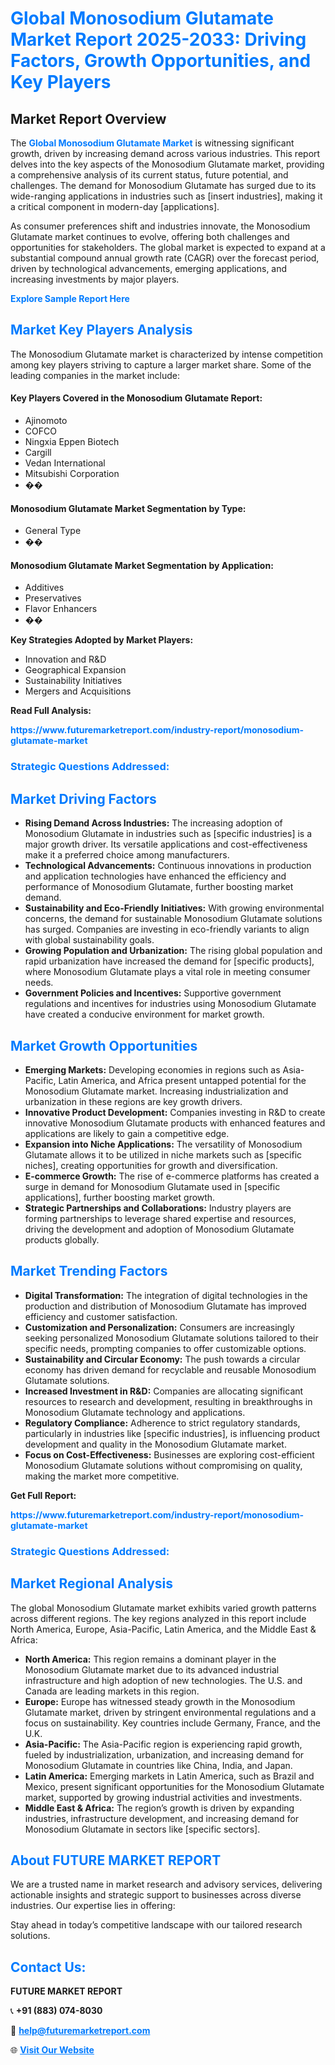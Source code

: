 <h1 style="color: #007BFF;">Global Monosodium Glutamate Market Report 2025-2033: Driving Factors, Growth Opportunities, and Key Players</h1>

<section id="overview">
<h2>Market Report Overview</h2>
<p>The <a href="https://www.futuremarketreport.com/industry-report/monosodium-glutamate-market" style="color: #007BFF; text-decoration: none;"><strong>Global Monosodium Glutamate Market</strong></a> is witnessing significant growth, driven by increasing demand across various industries. This report delves into the key aspects of the Monosodium Glutamate market, providing a comprehensive analysis of its current status, future potential, and challenges. The demand for Monosodium Glutamate has surged due to its wide-ranging applications in industries such as [insert industries], making it a critical component in modern-day [applications].</p>
<p>As consumer preferences shift and industries innovate, the Monosodium Glutamate market continues to evolve, offering both challenges and opportunities for stakeholders. The global market is expected to expand at a substantial compound annual growth rate (CAGR) over the forecast period, driven by technological advancements, emerging applications, and increasing investments by major players.</p>
</section>

<section id="overview">
<p><a href="https://www.futuremarketreport.com/request-sample/reportId=117957" style="color: #007BFF; text-decoration: none;"><strong>Explore Sample Report Here</strong></a></p>
</section>

<section id="key-players">
<h2 style="color: #007BFF;">Market Key Players Analysis</h2>
<p>The Monosodium Glutamate market is characterized by intense competition among key players striving to capture a larger market share. Some of the leading companies in the market include:</p>
<h4>Key Players Covered in the Monosodium Glutamate Report:</h4>
<ul><li>Ajinomoto</li><li>COFCO</li><li>Ningxia Eppen Biotech</li><li>Cargill</li><li>Vedan International</li><li>Mitsubishi Corporation</li><li>��</li></ul>
<h4>Monosodium Glutamate Market Segmentation by Type:</h4>
<ul><li>General Type</li><li>��</li></ul>

<h4>Monosodium Glutamate Market Segmentation by Application:</h4>
<ul><li>Additives</li><li>Preservatives</li><li>Flavor Enhancers</li><li>��</li></ul>
<p><strong>Key Strategies Adopted by Market Players:</strong></p>
<ul>
<li>Innovation and R&D</li>
<li>Geographical Expansion</li>
<li>Sustainability Initiatives</li>
<li>Mergers and Acquisitions</li>
</ul>
</section>

<section>
<p><strong>Read Full Analysis: </strong></p><a href="https://www.futuremarketreport.com/industry-report/monosodium-glutamate-market" style="color: #007BFF; text-decoration: none;"><strong>https://www.futuremarketreport.com/industry-report/monosodium-glutamate-market</strong></a>
<h3 style="color: #007BFF;">Strategic Questions Addressed:</h3>
</section>

<section id="driving-factors">
<h2 style="color: #007BFF;">Market Driving Factors</h2>
<ul>
<li><strong>Rising Demand Across Industries:</strong> The increasing adoption of Monosodium Glutamate in industries such as [specific industries] is a major growth driver. Its versatile applications and cost-effectiveness make it a preferred choice among manufacturers.</li>
<li><strong>Technological Advancements:</strong> Continuous innovations in production and application technologies have enhanced the efficiency and performance of Monosodium Glutamate, further boosting market demand.</li>
<li><strong>Sustainability and Eco-Friendly Initiatives:</strong> With growing environmental concerns, the demand for sustainable Monosodium Glutamate solutions has surged. Companies are investing in eco-friendly variants to align with global sustainability goals.</li>
<li><strong>Growing Population and Urbanization:</strong> The rising global population and rapid urbanization have increased the demand for [specific products], where Monosodium Glutamate plays a vital role in meeting consumer needs.</li>
<li><strong>Government Policies and Incentives:</strong> Supportive government regulations and incentives for industries using Monosodium Glutamate have created a conducive environment for market growth.</li>
</ul>
</section>

<section id="growth-opportunities">
<h2 style="color: #007BFF;">Market Growth Opportunities</h2>
<ul>
<li><strong>Emerging Markets:</strong> Developing economies in regions such as Asia-Pacific, Latin America, and Africa present untapped potential for the Monosodium Glutamate market. Increasing industrialization and urbanization in these regions are key growth drivers.</li>
<li><strong>Innovative Product Development:</strong> Companies investing in R&D to create innovative Monosodium Glutamate products with enhanced features and applications are likely to gain a competitive edge.</li>
<li><strong>Expansion into Niche Applications:</strong> The versatility of Monosodium Glutamate allows it to be utilized in niche markets such as [specific niches], creating opportunities for growth and diversification.</li>
<li><strong>E-commerce Growth:</strong> The rise of e-commerce platforms has created a surge in demand for Monosodium Glutamate used in [specific applications], further boosting market growth.</li>
<li><strong>Strategic Partnerships and Collaborations:</strong> Industry players are forming partnerships to leverage shared expertise and resources, driving the development and adoption of Monosodium Glutamate products globally.</li>
</ul>
</section>

<section id="trending-factors">
<h2 style="color: #007BFF;">Market Trending Factors</h2>
<ul>
<li><strong>Digital Transformation:</strong> The integration of digital technologies in the production and distribution of Monosodium Glutamate has improved efficiency and customer satisfaction.</li>
<li><strong>Customization and Personalization:</strong> Consumers are increasingly seeking personalized Monosodium Glutamate solutions tailored to their specific needs, prompting companies to offer customizable options.</li>
<li><strong>Sustainability and Circular Economy:</strong> The push towards a circular economy has driven demand for recyclable and reusable Monosodium Glutamate solutions.</li>
<li><strong>Increased Investment in R&D:</strong> Companies are allocating significant resources to research and development, resulting in breakthroughs in Monosodium Glutamate technology and applications.</li>
<li><strong>Regulatory Compliance:</strong> Adherence to strict regulatory standards, particularly in industries like [specific industries], is influencing product development and quality in the Monosodium Glutamate market.</li>
<li><strong>Focus on Cost-Effectiveness:</strong> Businesses are exploring cost-efficient Monosodium Glutamate solutions without compromising on quality, making the market more competitive.</li>
</ul>
</section>

<section>
<p><strong>Get Full Report: </strong></p><a href="https://www.futuremarketreport.com/industry-report/monosodium-glutamate-market" style="color: #007BFF; text-decoration: none;"><strong>https://www.futuremarketreport.com/industry-report/monosodium-glutamate-market</strong></a>
<h3 style="color: #007BFF;">Strategic Questions Addressed:</h3>
</section>


<section id="regional-analysis">
<h2 style="color: #007BFF;">Market Regional Analysis</h2>
<p>The global Monosodium Glutamate market exhibits varied growth patterns across different regions. The key regions analyzed in this report include North America, Europe, Asia-Pacific, Latin America, and the Middle East & Africa:</p>
<ul>
<li><strong>North America:</strong> This region remains a dominant player in the Monosodium Glutamate market due to its advanced industrial infrastructure and high adoption of new technologies. The U.S. and Canada are leading markets in this region.</li>
<li><strong>Europe:</strong> Europe has witnessed steady growth in the Monosodium Glutamate market, driven by stringent environmental regulations and a focus on sustainability. Key countries include Germany, France, and the U.K.</li>
<li><strong>Asia-Pacific:</strong> The Asia-Pacific region is experiencing rapid growth, fueled by industrialization, urbanization, and increasing demand for Monosodium Glutamate in countries like China, India, and Japan.</li>
<li><strong>Latin America:</strong> Emerging markets in Latin America, such as Brazil and Mexico, present significant opportunities for the Monosodium Glutamate market, supported by growing industrial activities and investments.</li>
<li><strong>Middle East & Africa:</strong> The region’s growth is driven by expanding industries, infrastructure development, and increasing demand for Monosodium Glutamate in sectors like [specific sectors].</li>
</ul>
</section>

<footer>
<h2 style="color: #007BFF;">About FUTURE MARKET REPORT</h2>
<p>We are a trusted name in market research and advisory services, delivering actionable insights and strategic support to businesses across diverse industries. Our expertise lies in offering:</p>

<p>Stay ahead in today’s competitive landscape with our tailored research solutions.</p>

<h2 style="color: #007BFF;">Contact Us:</h2>
<p><strong>FUTURE MARKET REPORT</strong></p>
<p>📞 <strong>+91 (883) 074-8030</strong></p>
<p>📧 <strong><a href="mailto:help@futuremarketreport.com" style="color: #007BFF;">help@futuremarketreport.com</a></strong></p>
<p>🌐 <strong><a href="https://www.futuremarketreport.com/" style="color: #007BFF;">Visit Our Website</a></strong></p>
</footer>